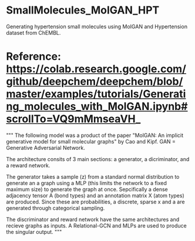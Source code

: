 # SmallMolecules_MoIGAN_HPT
Generating hypertension small molecules using MoIGAN and Hypertension dataset from ChEMBL.

# Reference: https://colab.research.google.com/github/deepchem/deepchem/blob/master/examples/tutorials/Generating_molecules_with_MolGAN.ipynb#scrollTo=VQ9mMmseaVH_

"""
The following model was a product of the paper "MolGAN: An implicit generative model for small molecular graphs" by Cao and Kipf.
GAN = Generative Adversarial Network.

The architecture consits of 3 main sections: a generator, a dicriminator, and a reward network.

The generator takes a sample (z) from a standard normal distribution to generate an a graph using a MLP (this limits the network to a fixed maximum size) to generate the graph at once. Sepcifically a dense adjacency tensor A (bond types) and an annotation matrix X (atom types) are produced. Since these are probabilities, a discrete, sparse x and a are generated through categorical sampling.

The discriminator and reward network have the same architectures and recieve graphs as inputs. A Relational-GCN and MLPs are used to produce the singular output.
"""

